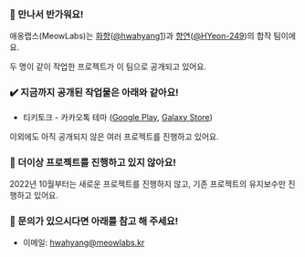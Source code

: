 ### 👋 만나서 반가워요!

애옹랩스(MeowLabs)는 [화향](https://hwahyang.space)([@hwahyang1](https://github.com/hwahyang1))과 [향연](https://twitter.com/H_Yeon_249)([@HYeon-249](https://github.com/HYeon-249))의 합작 팀이에요.

두 명이 같이 작업한 프로젝트가 이 팀으로 공개되고 있어요.

### ✔️ 지금까지 공개된 작업물은 아래와 같아요!

- 티키토크 - 카카오톡 테마 ([Google Play](https://play.google.com/store/apps/details?id=com.hb.theme.tikitalk), [Galaxy Store](http://apps.samsung.com/appquery/appDetail.as?appId=com.hb.theme.tikitalk))

이외에도 아직 공개되지 않은 여러 프로젝트를 진행하고 있어요.

### 🛑 더이상 프로젝트를 진행하고 있지 않아요!

2022년 10월부터는 새로운 프로젝트를 진행하지 않고, 기존 프로젝트의 유지보수만 진행하고 있어요.

### 💬 문의가 있으시다면 아래를 참고 해 주세요!

- 이메일: [hwahyang@meowlabs.kr](mailto:hwahyang@meowlabs.kr)
